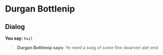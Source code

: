 # Durgan Bottlenip


## Dialog

**You say:** `hail`



>**Durgan Bottlenip says:** Ye need a swig of some fine dwarven ale!
end
